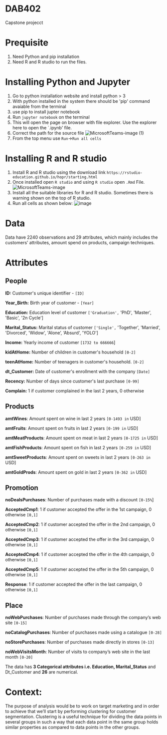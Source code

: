 # DAB402
Capstone projecct

# Prequisite
1. Need Python and pip installation
2. Need R and R studio to run the files.

# Installing Python and Jupyter
1. Go to python installation website and install python > 3
2. With python installed in the system there should be 'pip' command avaiable from the terminal
3. use pip to install jupter notebook 
4. Run `jupyter notebook` on the terminal
5. This will open the page on browser with file explorer. Use the explorer here to open the `.ipynb' file.
6. Correct the path for the source file
![MicrosoftTeams-image (1)](https://user-images.githubusercontent.com/9460937/137208874-01e4aa06-d2ff-4c30-9b07-44bfb10c474e.png)
8. From the top menu use `Run`->`Run all cells`


# Installing R and R studio
1. Install R and R studio using the download link `https://rstudio-education.github.io/hopr/starting.html`
2. Once installed open `R studio` and using `R studio` open `.Rmd` File.
  ![MicrosoftTeams-image](https://user-images.githubusercontent.com/9460937/137208913-7bc6655b-b505-4201-886f-9990f837b0f9.png)
3. Install all the suitable libraries for R and R studio. Sometimes there is warning shown on the top of R studio.
4. Run all cells as shown below:
  ![image](https://user-images.githubusercontent.com/9460937/137209382-c79db713-3999-4377-abab-c31ce8b6306d.png)


# Data

Data have 2240 observations and 29 attributes, which mainly includes the customers’ attributes, amount spend on products, campaign techniques. 

 

# Attributes 

## People 

**ID:** Customer's unique identifier -  `[ID] `

**Year_Birth:** Birth year of customer - `[Year] `

**Education:** Education level of customer `['Graduation',` 'PhD', 'Master', 'Basic', '2n Cycle'] 

**Marital_Status:** Marital status of customer `['Single',` 'Together', 'Married', 'Divorced', 'Widow', 'Alone’, ‘Absurd', 'YOLO'] 

**Income:** Yearly income of customer `[1732 to 666666`] 

**kidAtHome:** Number of children in customer's household `[0-2]` 

**teenAtHome:** Number of teenagers in customer's household.  `[0-2]` 

**dt_Customer:** Date of customer's enrollment with the company `[Date] `

**Recency:** Number of days since customer's last purchase `[0-99]` 

**Complain:** 1 if customer complained in the last 2 years, 0 otherwise 

 

## Products 

**amtWines**: Amount spent on wine in last 2 years `[0-1493 in` USD] 

**amtFruits**: Amount spent on fruits in last 2 years `[0-199 in` USD] 

**amtMeatProducts**: Amount spent on meat in last 2 years `[0-1725 in` USD] 

**amtFishProducts**: Amount spent on fish in last 2 years `[0-259 in` USD] 

**amtSweetProducts**: Amount spent on sweets in last 2 years `[0-263 in` USD] 

**amtGoldProds**: Amount spent on gold in last 2 years `[0-362 in` USD] 

 

## Promotion 

**noDealsPurchases**: Number of purchases made with a discount `[0-15%`] 

**AcceptedCmp1**: 1 if customer accepted the offer in the 1st campaign, 0 otherwise   `[0,1]` 

**AcceptedCmp2**: 1 if customer accepted the offer in the 2nd campaign, 0 otherwise `[0,1]` 

**AcceptedCmp3**: 1 if customer accepted the offer in the 3rd campaign, 0 otherwise `[0,1]` 

**AcceptedCmp4**: 1 if customer accepted the offer in the 4th campaign, 0 otherwise `[0,1]` 

**AcceptedCmp5**: 1 if customer accepted the offer in the 5th campaign, 0 otherwise `[0,1]` 

**Response**: 1 if customer accepted the offer in the last campaign, 0 otherwise `[0,1]` 

 

## Place 

**noWebPurchases**: Number of purchases made through the company’s web site `[0-15]` 

**noCatalogPurchases**: Number of purchases made using a catalogue `[0-28]` 

**noStorePurchases**: Number of purchases made directly in stores `[0-13]` 

**noWebVisitsMonth**: Number of visits to company’s web site in the last month `[0-20]` 

  

The data has **3 Categorical attributes i.e. Education, Marital_Status** and Dt_Customer and **26** are numerical. 


# Context: 

The purpose of analysis would be to work on target marketing and in order to achieve that we’ll start by performing clustering for customer segmentation. Clustering is a useful technique for dividing the data points in several groups in such a way that each data point in the same group holds similar properties as compared to data points in the other groups. 

